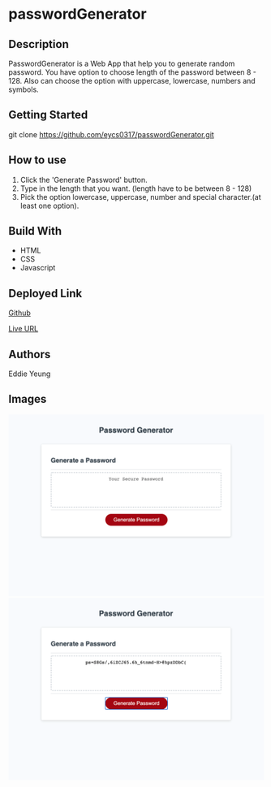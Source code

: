 # passwordGenerator

## Description

PasswordGenerator is a Web App that help you to generate random password. You have option to choose length of the password between 8 - 128. Also can choose the option with uppercase, lowercase, numbers and symbols.


## Getting Started

git clone  https://github.com/eycs0317/passwordGenerator.git

## How to use

1. Click the 'Generate Password' button.
2. Type in the length that you want. (length have to be between 8 - 128)
3. Pick the option lowercase, uppercase, number and special character.(at least one option).

## Build With
  * HTML
  * CSS
  * Javascript

  ## Deployed Link

[Github](https://github.com/eycs0317/passwordGenerator)

[Live URL](https://eycs0317.github.io/passwordGenerator/)

## Authors
Eddie Yeung

## Images
![example1](/Images/image1.png)
![example2](/Images/image2.png)





